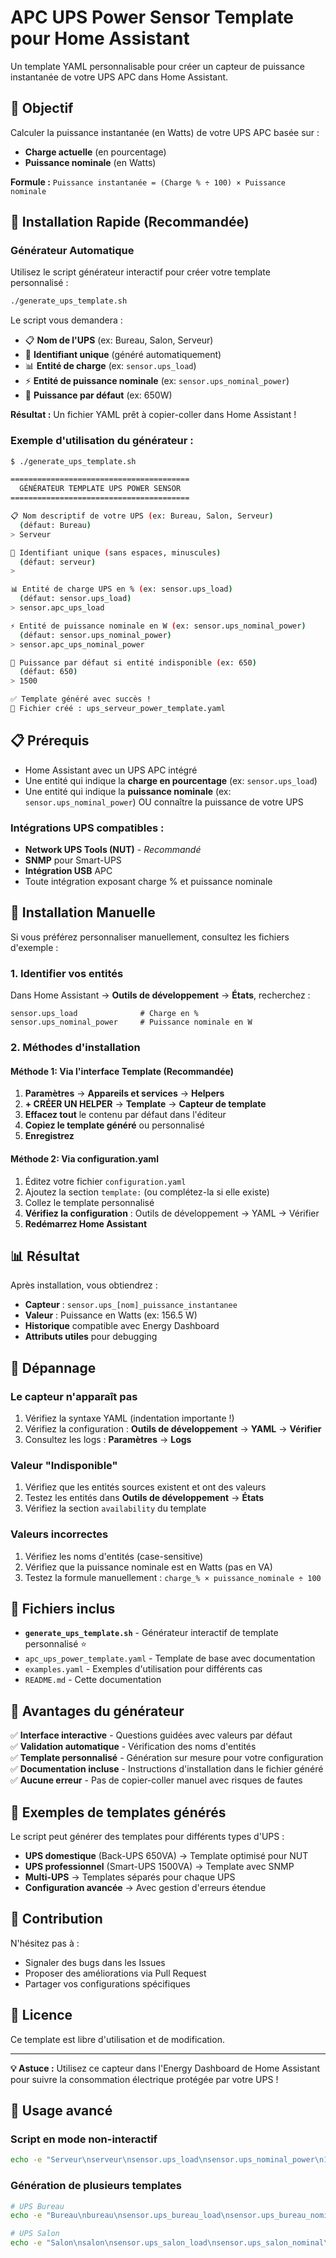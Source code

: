 # APC UPS Power Sensor Template pour Home Assistant

Un template YAML personnalisable pour créer un capteur de puissance instantanée de votre UPS APC dans Home Assistant.

## 🎯 Objectif

Calculer la puissance instantanée (en Watts) de votre UPS APC basée sur :
- **Charge actuelle** (en pourcentage)  
- **Puissance nominale** (en Watts)

**Formule :** `Puissance instantanée = (Charge % ÷ 100) × Puissance nominale`

## 🚀 Installation Rapide (Recommandée)

### Générateur Automatique

Utilisez le script générateur interactif pour créer votre template personnalisé :

```bash
./generate_ups_template.sh
```

Le script vous demandera :
- 📋 **Nom de l'UPS** (ex: Bureau, Salon, Serveur)
- 🔑 **Identifiant unique** (généré automatiquement)
- 📊 **Entité de charge** (ex: `sensor.ups_load`)
- ⚡ **Entité de puissance nominale** (ex: `sensor.ups_nominal_power`)
- 🔋 **Puissance par défaut** (ex: 650W)

**Résultat :** Un fichier YAML prêt à copier-coller dans Home Assistant !

### Exemple d'utilisation du générateur :

```bash
$ ./generate_ups_template.sh

========================================
  GÉNÉRATEUR TEMPLATE UPS POWER SENSOR
========================================

📋 Nom descriptif de votre UPS (ex: Bureau, Salon, Serveur)
  (défaut: Bureau)
> Serveur

🔑 Identifiant unique (sans espaces, minuscules)
  (défaut: serveur)
> 

📊 Entité de charge UPS en % (ex: sensor.ups_load)
  (défaut: sensor.ups_load)
> sensor.apc_ups_load

⚡ Entité de puissance nominale en W (ex: sensor.ups_nominal_power)
  (défaut: sensor.ups_nominal_power)
> sensor.apc_ups_nominal_power

🔋 Puissance par défaut si entité indisponible (ex: 650)
  (défaut: 650)
> 1500

✅ Template généré avec succès !
📁 Fichier créé : ups_serveur_power_template.yaml
```

## 📋 Prérequis

- Home Assistant avec un UPS APC intégré
- Une entité qui indique la **charge en pourcentage** (ex: `sensor.ups_load`)
- Une entité qui indique la **puissance nominale** (ex: `sensor.ups_nominal_power`) OU connaître la puissance de votre UPS

### Intégrations UPS compatibles :
- **Network UPS Tools (NUT)** - *Recommandé*
- **SNMP** pour Smart-UPS
- **Intégration USB** APC
- Toute intégration exposant charge % et puissance nominale

## 📝 Installation Manuelle

Si vous préférez personnaliser manuellement, consultez les fichiers d'exemple :

### 1. Identifier vos entités

Dans Home Assistant → **Outils de développement** → **États**, recherchez :
```
sensor.ups_load              # Charge en %
sensor.ups_nominal_power     # Puissance nominale en W
```

### 2. Méthodes d'installation

#### Méthode 1: Via l'interface Template (Recommandée)

1. **Paramètres** → **Appareils et services** → **Helpers**
2. **+ CRÉER UN HELPER** → **Template** → **Capteur de template**
3. **Effacez tout** le contenu par défaut dans l'éditeur
4. **Copiez le template généré** ou personnalisé
5. **Enregistrez**

#### Méthode 2: Via configuration.yaml

1. Éditez votre fichier `configuration.yaml`
2. Ajoutez la section `template:` (ou complétez-la si elle existe)
3. Collez le template personnalisé
4. **Vérifiez la configuration** : Outils de développement → YAML → Vérifier
5. **Redémarrez Home Assistant**

## 📊 Résultat

Après installation, vous obtiendrez :

- **Capteur** : `sensor.ups_[nom]_puissance_instantanee`
- **Valeur** : Puissance en Watts (ex: 156.5 W)
- **Historique** compatible avec Energy Dashboard
- **Attributs utiles** pour debugging

## 🔧 Dépannage

### Le capteur n'apparaît pas
1. Vérifiez la syntaxe YAML (indentation importante !)
2. Vérifiez la configuration : **Outils de développement** → **YAML** → **Vérifier**
3. Consultez les logs : **Paramètres** → **Logs**

### Valeur "Indisponible"
1. Vérifiez que les entités sources existent et ont des valeurs
2. Testez les entités dans **Outils de développement** → **États**
3. Vérifiez la section `availability` du template

### Valeurs incorrectes
1. Vérifiez les noms d'entités (case-sensitive)
2. Vérifiez que la puissance nominale est en Watts (pas en VA)
3. Testez la formule manuellement : `charge_% × puissance_nominale ÷ 100`

## 📁 Fichiers inclus

- **`generate_ups_template.sh`** - Générateur interactif de template personnalisé ⭐
- `apc_ups_power_template.yaml` - Template de base avec documentation
- `examples.yaml` - Exemples d'utilisation pour différents cas
- `README.md` - Cette documentation

## 🎯 Avantages du générateur

✅ **Interface interactive** - Questions guidées avec valeurs par défaut  
✅ **Validation automatique** - Vérification des noms d'entités  
✅ **Template personnalisé** - Génération sur mesure pour votre configuration  
✅ **Documentation incluse** - Instructions d'installation dans le fichier généré  
✅ **Aucune erreur** - Pas de copier-coller manuel avec risques de fautes  

## 🎨 Exemples de templates générés

Le script peut générer des templates pour différents types d'UPS :

- **UPS domestique** (Back-UPS 650VA) → Template optimisé pour NUT
- **UPS professionnel** (Smart-UPS 1500VA) → Template avec SNMP
- **Multi-UPS** → Templates séparés pour chaque UPS
- **Configuration avancée** → Avec gestion d'erreurs étendue

## 🤝 Contribution

N'hésitez pas à :
- Signaler des bugs dans les Issues
- Proposer des améliorations via Pull Request  
- Partager vos configurations spécifiques

## 📄 Licence

Ce template est libre d'utilisation et de modification.

---

**💡 Astuce :** Utilisez ce capteur dans l'Energy Dashboard de Home Assistant pour suivre la consommation électrique protégée par votre UPS !

## 🔧 Usage avancé

### Script en mode non-interactif

```bash
echo -e "Serveur\nserveur\nsensor.ups_load\nsensor.ups_nominal_power\n1500\nn" | ./generate_ups_template.sh
```

### Génération de plusieurs templates

```bash
# UPS Bureau
echo -e "Bureau\nbureau\nsensor.ups_bureau_load\nsensor.ups_bureau_nominal\n650\nn" | ./generate_ups_template.sh

# UPS Salon  
echo -e "Salon\nsalon\nsensor.ups_salon_load\nsensor.ups_salon_nominal\n900\nn" | ./generate_ups_template.sh
```
